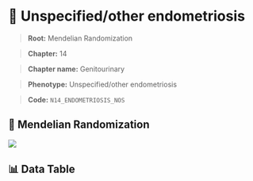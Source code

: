 # 🧪 Unspecified/other endometriosis

> **Root:** Mendelian Randomization

> **Chapter:** 14  

> **Chapter name:** Genitourinary

> **Phenotype:** Unspecified/other endometriosis  

> **Code:** `N14_ENDOMETRIOSIS_NOS`

## 🧬 Mendelian Randomization  

<img src="/MR/Figures/Forward/N14_ENDOMETRIOSIS_NOS.png"/>

## 📊 Data Table

<CsvTableMRF src="/public/MR/Data/Forward/N14_ENDOMETRIOSIS_NOS.csv"/>
